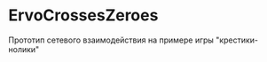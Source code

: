 ErvoCrossesZeroes
=================

Прототип сетевого взаимодействия на примере игры "крестики-нолики"
